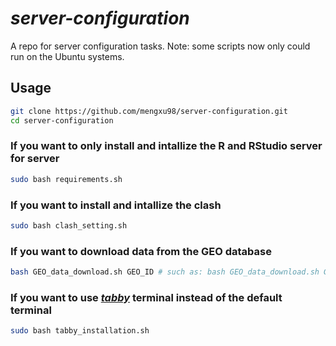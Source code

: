 # *server-configuration*

A repo for server configuration tasks.
Note: some scripts now only could run on the Ubuntu systems.

## Usage

``` bash
git clone https://github.com/mengxu98/server-configuration.git
cd server-configuration
```

### If you want to only install and intallize the R and RStudio server for server

``` bash
sudo bash requirements.sh
```

### If you want to install and intallize the clash

``` bash
sudo bash clash_setting.sh
```

### If you want to download data from the GEO database

``` bash
bash GEO_data_download.sh GEO_ID # such as: bash GEO_data_download.sh GEO123456
```

### If you want to use [*tabby*](https://github.com/eugeny/tabby) terminal instead of the default terminal

```bash
sudo bash tabby_installation.sh
```
